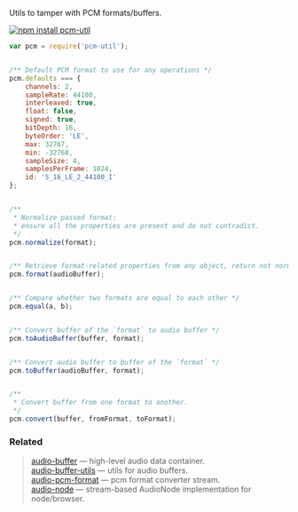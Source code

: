 Utils to tamper with PCM formats/buffers.


[![npm install pcm-util](https://nodei.co/npm/pcm-util.png?mini=true)](https://npmjs.org/package/pcm-util/)


```js
var pcm = require('pcm-util');


/** Default PCM format to use for any operations */
pcm.defaults === {
	channels: 2,
	sampleRate: 44100,
	interleaved: true,
	float: false,
	signed: true,
	bitDepth: 16,
	byteOrder: 'LE',
	max: 32767,
	min: -32768,
	sampleSize: 4,
	samplesPerFrame: 1024,
	id: 'S_16_LE_2_44100_I'
};


/**
 * Normalize passed format:
 * ensure all the properties are present and do not contradict.
 */
pcm.normalize(format);


/** Retrieve format-related properties from any object, return not normalized format */
pcm.format(audioBuffer);


/** Compare whether two formats are equal to each other */
pcm.equal(a, b);


/** Convert buffer of the `format` to audio buffer */
pcm.toAudioBuffer(buffer, format);


/** Convert audio buffer to buffer of the `format` */
pcm.toBuffer(audioBuffer, format);


/**
 * Convert buffer from one format to another.
 */
pcm.convert(buffer, fromFormat, toFormat);
```


### Related

> [audio-buffer](https://npmjs.org/package/audio-buffer) — high-level audio data container.<br/>
> [audio-buffer-utils](https://npmjs.org/package/audio-buffer-utils) — utils for audio buffers.<br/>
> [audio-pcm-format](https://npmjs.org/package/audio-pcm-format) — pcm format converter stream.<br/>
> [audio-node](https://npmjs.org/package/audio-node) — stream-based AudioNode implementation for node/browser.